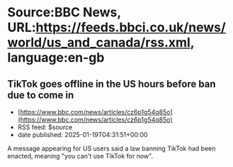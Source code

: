 # Source:BBC News, URL:https://feeds.bbci.co.uk/news/world/us_and_canada/rss.xml, language:en-gb

## TikTok goes offline in the US hours before ban due to come in
 - [https://www.bbc.com/news/articles/cz6p1g54q85o](https://www.bbc.com/news/articles/cz6p1g54q85o)
 - RSS feed: $source
 - date published: 2025-01-19T04:31:51+00:00

A message appearing for US users said a law banning TikTok had been enacted, meaning "you can't use TikTok for now".

